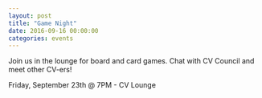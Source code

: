 ```yaml
---
layout: post
title: "Game Night"
date: 2016-09-16 00:00:00
categories: events
---
```

Join us in the lounge for board and card games.  Chat with CV Council and meet other CV-ers!

Friday, September 23th @ 7PM - CV Lounge
